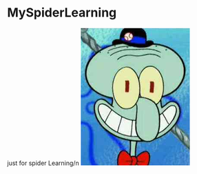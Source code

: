 # MySpiderLearning
just for spider Learning/n
![image](https://github.com/FishInSalt/MySpiderLearning/blob/master/12.png)
